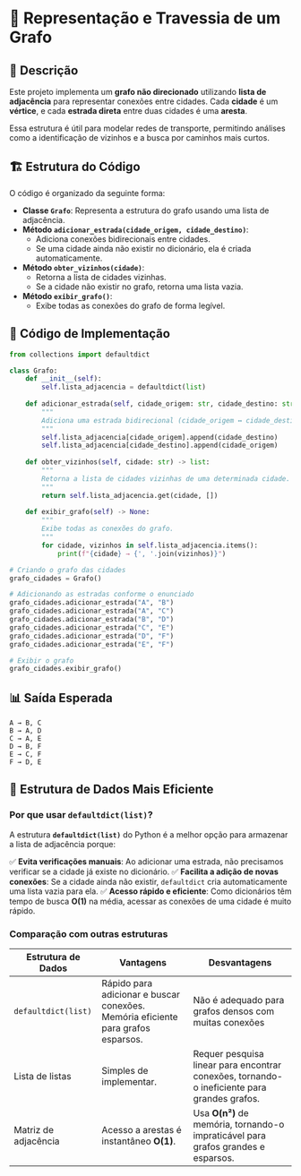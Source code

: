 # 📌 Representação e Travessia de um Grafo

## 📖 Descrição
Este projeto implementa um **grafo não direcionado** utilizando **lista de adjacência** para representar conexões entre cidades. Cada **cidade** é um **vértice**, e cada **estrada direta** entre duas cidades é uma **aresta**.

Essa estrutura é útil para modelar redes de transporte, permitindo análises como a identificação de vizinhos e a busca por caminhos mais curtos.

## 🏗 Estrutura do Código

O código é organizado da seguinte forma:

- **Classe `Grafo`**: Representa a estrutura do grafo usando uma lista de adjacência.
- **Método `adicionar_estrada(cidade_origem, cidade_destino)`**:
    - Adiciona conexões bidirecionais entre cidades.
    - Se uma cidade ainda não existir no dicionário, ela é criada automaticamente.
- **Método `obter_vizinhos(cidade)`**:
    - Retorna a lista de cidades vizinhas.
    - Se a cidade não existir no grafo, retorna uma lista vazia.
- **Método `exibir_grafo()`**:
    - Exibe todas as conexões do grafo de forma legível.

## 📜 Código de Implementação

```python
from collections import defaultdict

class Grafo:
    def __init__(self):
        self.lista_adjacencia = defaultdict(list)
    
    def adicionar_estrada(self, cidade_origem: str, cidade_destino: str) -> None:
        """
        Adiciona uma estrada bidirecional (cidade_origem ↔ cidade_destino) na lista de adjacência.
        """
        self.lista_adjacencia[cidade_origem].append(cidade_destino)
        self.lista_adjacencia[cidade_destino].append(cidade_origem)
    
    def obter_vizinhos(self, cidade: str) -> list:
        """
        Retorna a lista de cidades vizinhas de uma determinada cidade.
        """
        return self.lista_adjacencia.get(cidade, [])
    
    def exibir_grafo(self) -> None:
        """
        Exibe todas as conexões do grafo.
        """
        for cidade, vizinhos in self.lista_adjacencia.items():
            print(f"{cidade} → {', '.join(vizinhos)}")

# Criando o grafo das cidades
grafo_cidades = Grafo()

# Adicionando as estradas conforme o enunciado
grafo_cidades.adicionar_estrada("A", "B")
grafo_cidades.adicionar_estrada("A", "C")
grafo_cidades.adicionar_estrada("B", "D")
grafo_cidades.adicionar_estrada("C", "E")
grafo_cidades.adicionar_estrada("D", "F")
grafo_cidades.adicionar_estrada("E", "F")

# Exibir o grafo
grafo_cidades.exibir_grafo()
```

## 📊 Saída Esperada

```plaintext
A → B, C
B → A, D
C → A, E
D → B, F
E → C, F
F → D, E
```

## 📌 Estrutura de Dados Mais Eficiente

### **Por que usar `defaultdict(list)`?**
A estrutura **`defaultdict(list)`** do Python é a melhor opção para armazenar a lista de adjacência porque:

✅ **Evita verificações manuais**: Ao adicionar uma estrada, não precisamos verificar se a cidade já existe no dicionário.
✅ **Facilita a adição de novas conexões**: Se a cidade ainda não existir, `defaultdict` cria automaticamente uma lista vazia para ela.
✅ **Acesso rápido e eficiente**: Como dicionários têm tempo de busca **O(1)** na média, acessar as conexões de uma cidade é muito rápido.

### **Comparação com outras estruturas**

| Estrutura de Dados | Vantagens | Desvantagens |
|-------------------|-----------|-------------|
| `defaultdict(list)` | Rápido para adicionar e buscar conexões. Memória eficiente para grafos esparsos. | Não é adequado para grafos densos com muitas conexões |
| Lista de listas | Simples de implementar. | Requer pesquisa linear para encontrar conexões, tornando-o ineficiente para grandes grafos. |
| Matriz de adjacência | Acesso a arestas é instantâneo **O(1)**. | Usa **O(n²)** de memória, tornando-o impraticável para grafos grandes e esparsos. |

